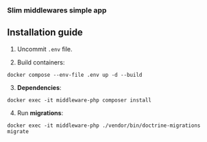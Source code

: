 ### Slim middlewares simple app

## Installation guide

1. Uncommit `.env` file.

2. Build containers:

```shell
docker compose --env-file .env up -d --build
```

3. **Dependencies**:

```shell
docker exec -it middleware-php composer install
```

4. Run **migrations**:

```shell
docker exec -it middleware-php ./vendor/bin/doctrine-migrations migrate
```
